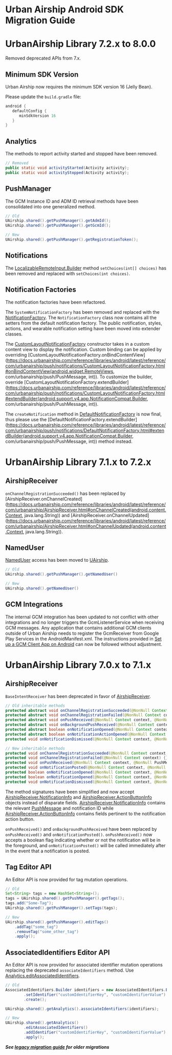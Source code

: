 # Urban Airship Android SDK Migration Guide
# UrbanAirship Library 7.2.x to 8.0.0

Removed deprecated APIs from 7.x.

## Minimum SDK Version

Urban Airship now requires the minimum SDK version 16 (Jelly Bean).

Please update the `build.gradle` file:

```groovy
android {
   defaultConfig {
      minSdkVersion 16
   }
}
```

## Analytics

The methods to report activity started and stopped have been removed.

```java
// Removed
public static void activityStarted(Activity activity);
public static void activityStopped(Activity activity);
```

## PushManager

The GCM Instance ID and ADM ID retrieval methods have been consolidated into
one generalized method.

```java
// Old
UAirship.shared().getPushManager().getAdmId();
UAirship.shared().getPushManager().getGcmId();

// New
UAirship.shared().getPushManager().getRegistrationToken();
```

## Notifications

The [LocalizableRemoteInput.Builder](https://docs.urbanairship.com/reference/libraries/android/latest/reference/com/urbanairship/push/notifications/LocalizableRemoteInput.Builder.html) method `setChoices(int[] choices)`
has been removed and replaced with `setChoices(int choices)`.

## Notification Factories

The notification factories have been refactored.

The `SystemNotificationFactory` has been removed and replaced with the
[NotificationFactory](https://docs.urbanairship.com/reference/libraries/android/latest/reference/com/urbanairship/push/notifications/NotificationFactory.html). The `NotificationFactory` class now contains all
the setters from the default notification factory. The public notification, styles,
actions, and wearable notification setting have been moved into extender classes.

The [CustomLayoutNotificationFactory](https://docs.urbanairship.com/reference/libraries/android/latest/reference/com/urbanairship/push/notifications/CustomLayoutNotificationFactory.html) constructor takes in a custom content
view to display the notification. Custom binding can be applied by overriding
[CustomLayoutNotificationFactory.onBindContentView](https://docs.urbanairship.com/reference/libraries/android/latest/reference/com/urbanairship/push/notifications/CustomLayoutNotificationFactory.html#onBindContentView(android.widget.RemoteViews, com/urbanairship/push/PushMessage, int)).
To customize the builder, override [CustomLayoutNotificationFactory.extendBuilder](https://docs.urbanairship.com/reference/libraries/android/latest/reference/com/urbanairship/push/notifications/CustomLayoutNotificationFactory.html#extendBuilder(android.support.v4.app.NotificationCompat.Builder, com/urbanairship/push/PushMessage, int)).

The `createNotification` method in [DefaultNotificationFactory](https://docs.urbanairship.com/reference/libraries/android/latest/reference/com/urbanairship/push/notifications/DefaultNotificationFactory.html) is now
final, thus please use the [DefaultNotificationFactory.extendBuilder](https://docs.urbanairship.com/reference/libraries/android/latest/reference/com/urbanairship/push/notifications/DefaultNotificationFactory.html#extendBuilder(android.support.v4.app.NotificationCompat.Builder, com/urbanairship/push/PushMessage, int)) method instead.

# UrbanAirship Library 7.1.x to 7.2.x

## AirshipReceiver

`onChannelRegistrationSucceeded()` has been replaced by [AirshipReceiver.onChannelCreated](https://docs.urbanairship.com/reference/libraries/android/latest/reference/com/urbanairship/AirshipReceiver.html#onChannelCreated(android.content.Context, java.lang.String))
and [AirshipReceiver.onChannelUpdated](https://docs.urbanairship.com/reference/libraries/android/latest/reference/com/urbanairship/AirshipReceiver.html#onChannelUpdated(android.content.Context, java.lang.String)).

## NamedUser

[NamedUser](https://docs.urbanairship.com/reference/libraries/android/latest/reference/com/urbanairship/push/NamedUser.html) access has been moved to [UAirship](https://docs.urbanairship.com/reference/libraries/android/latest/reference/com/urbanairship/UAirship.html).

```java
// Old
UAirship.shared().getPushManager().getNamedUser()

// New
UAirship.shared().getNamedUser()
```

## GCM Integrations

The internal GCM integration has been updated to not conflict with other integrations and no longer triggers the
GcmListenerService when receiving GCM messages. Any application that contains additional GCM clients outside of Urban
Airship needs to register the GcmReceiver from Google Play Services in the AndroidManifest.xml. The instructions provided in
[Set up a GCM Client App on Android](https://developers.google.com/cloud-messaging/android/client) can now be followed
without adjustment.

# UrbanAirship Library 7.0.x to 7.1.x

## AirshipReceiver

`BaseIntentReceiver` has been deprecated in favor of [AirshipReceiver](https://docs.urbanairship.com/reference/libraries/android/latest/reference/com/urbanairship/AirshipReceiver.html).

```java
// Old inheritable methods
protected abstract void onChannelRegistrationSucceeded(@NonNull Context context, @NonNull String channelId);
protected abstract void onChannelRegistrationFailed(@NonNull Context context);
protected abstract void onPushReceived(@NonNull Context context, @NonNull PushMessage message, int notificationId);
protected abstract void onBackgroundPushReceived(@NonNull Context context, @NonNull PushMessage message);
protected abstract boolean onNotificationOpened(@NonNull Context context, @NonNull PushMessage message, int notificationId);
protected abstract boolean onNotificationActionOpened(@NonNull Context context, @NonNull PushMessage message, int notificationId, @NonNull String buttonId, boolean isForeground);
protected void onNotificationDismissed(@NonNull Context context, @NonNull PushMessage message, int notificationId) {}

// New inheritable methods
protected void onChannelRegistrationSucceeded(@NonNull Context context, @NonNull String channelId) {}
protected void onChannelRegistrationFailed(@NonNull Context context) {}
protected void onPushReceived(@NonNull Context context, @NonNull PushMessage message, boolean notificationPosted) {}
protected void onNotificationPosted(@NonNull Context context, @NonNull NotificationInfo notificationInfo) {}
protected boolean onNotificationOpened(@NonNull Context context, @NonNull NotificationInfo notificationInfo) {}
protected boolean onNotificationOpened(@NonNull Context context, @NonNull NotificationInfo notificationInfo, @NonNull notificationButtonInfo actionButtonInfo) {}
protected void onNotificationDismissed(@NonNull Context context, @NonNull NotificationInfo notificationInfo) {}
```

The method signatures have been simplified and now accept [AirshipReceiver.NotificationInfo](https://docs.urbanairship.com/reference/libraries/android/latest/reference/com/urbanairship/AirshipReceiver.NotificationInfo.html) and [AirshipReceiver.ActionButtonInfo](https://docs.urbanairship.com/reference/libraries/android/latest/reference/com/urbanairship/AirshipReceiver.ActionButtonInfo.html) objects instead of disparate fields.
[AirshipReceiver.NotificationInfo](https://docs.urbanairship.com/reference/libraries/android/latest/reference/com/urbanairship/AirshipReceiver.NotificationInfo.html) contains the relevant [PushMessage](https://docs.urbanairship.com/reference/libraries/android/latest/reference/com/urbanairship/push/PushMessage.html) and notification ID while [AirshipReceiver.ActionButtonInfo](https://docs.urbanairship.com/reference/libraries/android/latest/reference/com/urbanairship/AirshipReceiver.ActionButtonInfo.html) contains fields pertinent to the
notification action button.

`onPushReceived()` and `onBackgroundPushReceived` have been replaced by `onPushReceived()` and `onNotificationPosted()`.
`onPushReceived()` now accepts a boolean flag indicating whether or not the notification will be in the foreground,
and `onNotificationPosted()` will be called immediately after in the event that a notification is posted.

## Tag Editor API

An Editor API is now provided for tag mutation operations.

```java
// Old
Set<String> tags = new HashSet<String>();
tags = UAirship.shared().getPushManager().getTags();
tags.add("Some-Tag");
UAirship.shared().getPushManager().setTags(tags);

// New
UAirship.shared().getPushManager().editTags()
    .addTag("some_tag")
    .removeTag("some_other_tag")
    .apply();
```

## AssociatedIdentifiers Editor API

An Editor API is now provided for associated identifier mutation operations replacing the
deprecated `associateIdentifiers` method. Use [Analytics.editAssociatedIdentifiers](https://docs.urbanairship.com/reference/libraries/android/latest/reference/com/urbanairship/analytics/Analytics.html#editAssociatedIdentifiers%28%29).

```java
// Old
AssociatedIdentifiers.Builder identifiers = new AssociatedIdentifiers.Builder()
        .setIdentifier("customIdentifierKey", "customIdentifierValue")
        .create();

UAirship.shared().getAnalytics().associateIdentifiers(identifiers);

// New
UAirship.shared().getAnalytics()
        .editAssociatedIdentifiers()
        .addIdentifier("customIdentifierKey", "customIdentifierValue")
        .apply();
```

***See [legacy migration guide](migration-guide-legacy.md) for older migrations***
